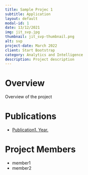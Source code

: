 ```yaml
---
title: Sample Projec 1
subtitle: Application
layout: default
modal-id: 1
date: 13/12/2021
img: jit_svp.jpg
thumbnail: jit_svp-thumbnail.png
alt: svp
project-date: March 2022
client: Start Bootstrap
category: Analytics and Intelligence
description: Project description
---
```


# Overview

Overview of the project


# Publications

- [Publication1. Year.](URL)  

# Project Members

- member1
- member2
